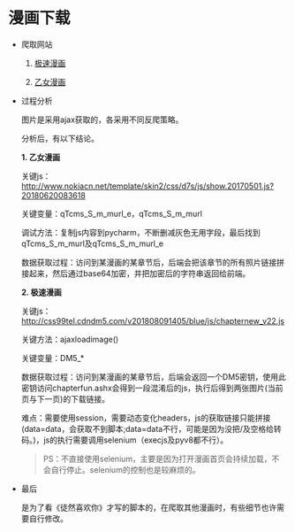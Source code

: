# 漫画下载

- 爬取网站

  1. [极速漫画](http://tel.1kkk.com)

  2. [乙女漫画](http://www.nokiacn.net/)

- 过程分析

  图片是采用ajax获取的，各采用不同反爬策略。

  分析后，有以下结论。

  **1. 乙女漫画**

    关键js：http://www.nokiacn.net/template/skin2/css/d7s/js/show.20170501.js?20180620083618

    关键变量：qTcms_S_m_murl_e，qTcms_S_m_murl

    调试方法：复制js内容到pycharm，不断删减灰色无用字段，最后找到qTcms_S_m_murl及qTcms_S_m_murl_e

    数据获取过程：访问到某漫画的某章节后，后端会把该章节的所有照片链接拼接起来，然后通过base64加密，并把加密后的字符串返回给前端。

  **2. 极速漫画**

    关键js：http://css99tel.cdndm5.com/v201808091405/blue/js/chapternew_v22.js

    关键方法：ajaxloadimage()

    关键变量：DM5_*

    数据获取过程：访问到某漫画的某章节后，后端会返回一个DM5密钥，使用此密钥访问chapterfun.ashx会得到一段混淆后的js，执行后得到两张图片(当前页与下一页)的下载链接。

    难点：需要使用session，需要动态变化headers，js的获取链接只能拼接(data=data，会获取不到脚本;data=data不行，可能是因为没把/及空格给转码。)，js的执行需要调用selenium（execjs及pyv8都不行）。

    > PS：不直接使用selenium，主要是因为打开漫画首页会持续加载，不会自行停止。selenium的控制也是较麻烦的。

- 最后

  是为了看《徒然喜欢你》才写的脚本的，在爬取其他漫画时，有些细节也许需要自行修改。

     
